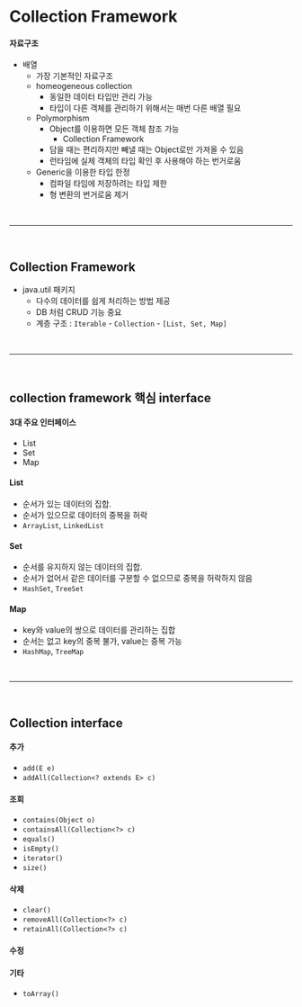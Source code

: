 # Collection Framework

#### 자료구조

* 배열
  * 가장 기본적인 자료구조
  * homeogeneous collection
    * 동일한 데이터 타입만 관리 가능
    * 타입이 다른 객체를 관리하기 위해서는 매번 다른 배열 필요
  * Polymorphism
    * Object를 이용하면 모든 객체 참조 가능
      * Collection Framework
    * 담을 때는 편리하지만 빼낼 때는 Object로만 가져올 수 있음
    * 런타임에 실제 객체의 타입 확인 후 사용해야 하는 번거로움
  * Generic을 이용한 타입 한정
    * 컴파일 타임에 저장하려는 타입 제한
    * 형 변환의 번거로움 제거

<br>

---

<br>

## Collection Framework

* java.util 패키지
  * 다수의 데이터를 쉽게 처리하는 방법 제공
  * DB 처럼 CRUD 기능 중요
  * 계층 구조 : `Iterable` - `Collection` - `[List, Set, Map]`

<br>

---

<br>

## collection framework 핵심 interface

#### 3대 주요 인터페이스

* List
* Set
* Map

#### List

* 순서가 있는 데이터의 집합. 
* 순서가 있으므로 데이터의 중복을 허락
* `ArrayList`, `LinkedList`

#### Set

* 순서를 유지하지 않는 데이터의 집합. 
* 순서가 없어서 같은 데이터를 구분할 수 없으므로 중복을 허락하지 않음
* `HashSet`, `TreeSet`

#### Map

* key와 value의 쌍으로 데이터를 관리하는 집합
* 순서는 없고 key의 중복 불가, value는 중복 가능
* `HashMap`, `TreeMap`

<br>

---

<br>

## Collection interface

#### 추가

* `add(E e)`
* `addAll(Collection<? extends E> c)`

#### 조회

* `contains(Object o)`
* `containsAll(Collection<?> c)`
* `equals()`
* `isEmpty()`
* `iterator()`
* `size()`

#### 삭제

* `clear()`
* `removeAll(Collection<?> c)`
* `retainAll(Collection<?> c)`

#### 수정

#### 기타

* `toArray()`